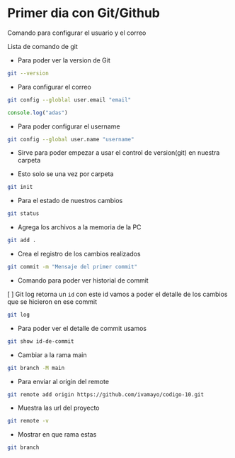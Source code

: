 # Primer dia con Git/Github

Comando para configurar el usuario y el correo

Lista de comando de git

* Para poder ver la version de Git

```bash
git --version
```

* Para configurar el correo
```bash
git config --globlal user.email "email"
```

```js
console.log("adas")
```
* Para poder configurar el username
```bash
git config --global user.name "username"
```

* Sirve para poder empezar a usar el control de version(git) en nuestra carpeta

*  Esto solo se una vez por carpeta

```bash
git init
```

* Para el estado de nuestros cambios
```bash
git status
```

* Agrega los archivos a la memoria de la PC
```bash
git add .
```

* Crea el registro de los cambios realizados
```bash
git commit -m "Mensaje del primer commit"
```
* Comando para poder ver historial de commit

[ ] Git log retorna un `id` con este id vamos a poder el detalle de los cambios que se hicieron en ese commit
```bash
git log
```

* Para poder ver el detalle de commit usamos
```bash
git show id-de-commit
```

* Cambiar a la rama main
```bash
git branch -M main
```

* Para enviar al origin del remote
```bash
git remote add origin https://github.com/ivamayo/codigo-10.git
```

* Muestra las url del proyecto 
```bash
git remote -v
```

* Mostrar en que rama estas
```bash
git branch
```
